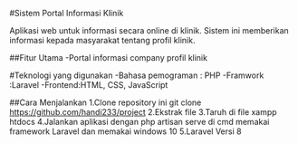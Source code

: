 #Sistem Portal Informasi Klinik

Aplikasi web untuk informasi secara online di klinik. Sistem ini memberikan informasi kepada masyarakat tentang profil klinik.

##Fitur Utama
-Portal informasi company profil klinik

#Teknologi yang digunakan
-Bahasa pemograman : PHP
-Framwork :Laravel
-Frontend:HTML, CSS, JavaScript

##Cara Menjalankan 
1.Clone repository ini git clone https://github.com/handi233/project
2.Ekstrak file
3.Taruh di file xampp htdocs
4.Jalankan aplikasi dengan php artisan serve di cmd memakai framework Laravel dan memakai windows 10
5.Laravel Versi  8

